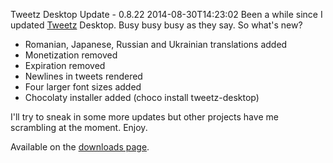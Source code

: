 Tweetz Desktop Update - 0.8.22
2014-08-30T14:23:02
Been a while since I updated [Tweetz](http://mike-ward.net/tweetz) Desktop. Busy busy busy as they say. So what's new?

  * Romanian, Japanese, Russian and Ukrainian translations added 
  * Monetization removed 
  * Expiration removed 
  * Newlines in tweets rendered 
  * Four larger font sizes added 
  * Chocolaty installer added (choco install tweetz-desktop) 

I'll try to sneak in some more updates but other projects have me scrambling at the moment. Enjoy.

Available on the [downloads page](http://mike-ward.net/downloads).
